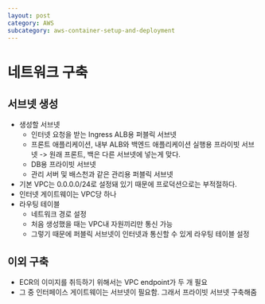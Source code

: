 ```yaml
---
layout: post
category: AWS
subcategory: aws-container-setup-and-deployment
---
```

# 네트워크 구축
## 서브넷 생성
- 생성할 서브넷
    - 인터넷 요청을 받는 Ingress ALB용 퍼블릭 서브넷
    - 프론트 애플리케이션, 내부 ALB와 백엔드 애플리케이션 실행용 프라이빗 서브넷 -> 원래 프론트, 백은 다른 서브넷에 넣는게 맞다.
    - DB용 프라이빗 서브넷
    - 관리 서버 및 배스천과 같은 관리용 퍼블릭 서브넷
- 기본 VPC는 0.0.0.0/24로 설정돼 있기 때문에 프로덕션으로는 부적절하다.
- 인터넷 게이트웨이는 VPC당 하나
- 라우팅 테이블
    - 네트워크 경로 설정
    - 처음 생성했을 때는 VPC내 자원끼리만 통신 가능
    - 그렇기 때문에 퍼블릭 서브넷이 인터넷과 통신할 수 있게 라우팅 테이블 설정

## 이외 구축
- ECR의 이미지를 취득하기 위해서는 VPC endpoint가 두 개 필요
- 그 중 인터페이스 게이트웨이는 서브넷이 필요함. 그래서 프라이빗 서브넷 구축해줌